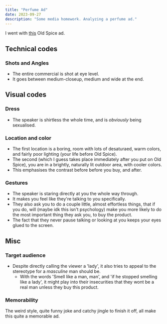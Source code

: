 ```yaml
---
title: "Perfume Ad"
date: 2023-09-27
description: "Some media homework. Analyzing a perfume ad."
---
```


I went with [this](https://www.youtube.com/watch?v=owGykVbfgUE) Old Spice ad.


## Technical codes


### Shots and Angles

-   The entire commercial is shot at eye level.
-   It goes between medium-closeup, medium and wide at the end.


## Visual codes


### Dress

-   The speaker is shirtless the whole time, and is _obviously_ being sexualised.


### Location and color

-   The first location is a boring, room with lots of desaturaed, warm colors, and fairly poor lighting (your life before Old Spice).
-   The second (which I guess takes place immediately after you put on Old Spice), you are in a brightly, naturally lit outdoor area, with cooler colors.
-   This emphasises the contrast before before you buy, and after.


### Gestures

-   The speaker is staring directly at you the whole way through.
-   It makes you feel like they're talking to you specifically.
-   They also ask you to do a couple little, almost effortless things, that if you do, will (maybe idk this isn't psychology) make you more likely to do the most important thing they ask you, to buy the product.
-   The fact that they never pause talking or looking at you keeps your eyes glued to the screen.


## Misc


### Target audience

-   Despite directly calling the viewer a 'lady', it also tries to appeal to the stereotype for a _masculine_ man should be.
    -   With the words 'Smell like a man, man', and 'if he stopped smelling like a lady', it might play into their insecurities that they wont be a real man unless they buy this product.


### Memorability

The weird style, quite funny joke and catchy jingle to finish it off, all make this quite a memorable ad.

